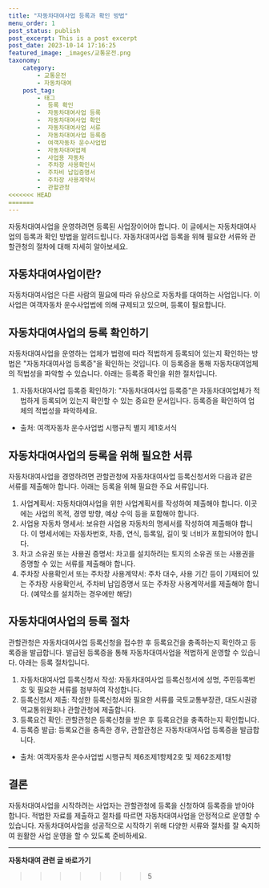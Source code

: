 ```yaml
---
title: "자동차대여사업 등록과 확인 방법"
menu_order: 1
post_status: publish
post_excerpt: This is a post excerpt
post_date: 2023-10-14 17:16:25
featured_image: _images/교통운전.png
taxonomy:
    category:
        - 교통운전
        - 자동차대여
    post_tag:
        - 태그
        -  등록 확인
        -  자동차대여사업 등록
        -  자동차대여사업 확인
        -  자동차대여사업 서류
        -  자동차대여사업 등록증
        -  여객자동차 운수사업법
        -  자동차대여업체
        -  사업용 자동차
        -  주차장 사용확인서
        -  주차비 납입증명서
        -  주차장 사용계약서
        -  관할관청
<<<<<<< HEAD
=======
---
```



자동차대여사업을 운영하려면 등록된 사업장이어야 합니다. 이 글에서는 자동차대여사업의 등록과 확인 방법을 알려드립니다. 자동차대여사업 등록을 위해 필요한 서류와 관할관청의 절차에 대해 자세히 알아보세요.

## 자동차대여사업이란?

자동차대여사업은 다른 사람의 필요에 따라 유상으로 자동차를 대여하는 사업입니다. 이 사업은 여객자동차 운수사업법에 의해 규제되고 있으며, 등록이 필요합니다.

## 자동차대여사업의 등록 확인하기

자동차대여사업을 운영하는 업체가 법령에 따라 적법하게 등록되어 있는지 확인하는 방법은 "자동차대여사업 등록증"을 확인하는 것입니다. 이 등록증을 통해 자동차대여업체의 적법성을 파악할 수 있습니다. 아래는 등록증 확인을 위한 절차입니다.

1. 자동차대여사업 등록증 확인하기: "자동차대여사업 등록증"은 자동차대여업체가 적법하게 등록되어 있는지 확인할 수 있는 중요한 문서입니다. 등록증을 확인하여 업체의 적법성을 파악하세요.

- 출처: 여객자동차 운수사업법 시행규칙 별지 제1호서식

## 자동차대여사업의 등록을 위해 필요한 서류

자동차대여사업을 경영하려면 관할관청에 자동차대여사업 등록신청서와 다음과 같은 서류를 제출해야 합니다. 아래는 등록을 위해 필요한 주요 서류입니다.

1. 사업계획서: 자동차대여사업을 위한 사업계획서를 작성하여 제출해야 합니다. 이곳에는 사업의 목적, 경영 방향, 예상 수익 등을 포함해야 합니다.
2. 사업용 자동차 명세서: 보유한 사업용 자동차의 명세서를 작성하여 제출해야 합니다. 이 명세서에는 자동차번호, 차종, 연식, 등록일, 길이 및 너비가 포함되어야 합니다.
3. 차고 소유권 또는 사용권 증명서: 차고를 설치하려는 토지의 소유권 또는 사용권을 증명할 수 있는 서류를 제출해야 합니다.
4. 주차장 사용확인서 또는 주차장 사용계약서: 주차 대수, 사용 기간 등이 기재되어 있는 주차장 사용확인서, 주차비 납입증명서 또는 주차장 사용계약서를 제출해야 합니다. (예약소를 설치하는 경우에만 해당)

## 자동차대여사업의 등록 절차

관할관청은 자동차대여사업 등록신청을 접수한 후 등록요건을 충족하는지 확인하고 등록증을 발급합니다. 발급된 등록증을 통해 자동차대여사업을 적법하게 운영할 수 있습니다. 아래는 등록 절차입니다.

1. 자동차대여사업 등록신청서 작성: 자동차대여사업 등록신청서에 성명, 주민등록번호 및 필요한 서류를 첨부하여 작성합니다.
2. 등록신청서 제출: 작성한 등록신청서와 필요한 서류를 국토교통부장관, 대도시권광역교통위원회나 관할관청에 제출합니다.
3. 등록요건 확인: 관할관청은 등록신청을 받은 후 등록요건을 충족하는지 확인합니다.
4. 등록증 발급: 등록요건을 충족한 경우, 관할관청은 자동차대여사업 등록증을 발급합니다.

- 출처: 여객자동차 운수사업법 시행규칙 제6조제1항제2호 및 제62조제1항

## 결론

자동차대여사업을 시작하려는 사업자는 관할관청에 등록을 신청하여 등록증을 받아야 합니다. 적법한 자료를 제출하고 절차를 따르면 자동차대여사업을 안정적으로 운영할 수 있습니다. 자동차대여사업을 성공적으로 시작하기 위해 다양한 서류와 절차를 잘 숙지하여 원활한 사업 운영을 할 수 있도록 준비하세요.




<!-- wp:separator -->
<hr class="wp-block-separator has-alpha-channel-opacity"/>
<!-- /wp:separator -->

<!-- wp:group {"backgroundColor":"base","layout":{"type":"constrained"}} -->
<div class="wp-block-group has-base-background-color has-background"><!-- wp:paragraph {"align":"center","fontSize":"large"} -->
<p class="has-text-align-center has-large-font-size"><strong>자동차대여 관련 글 바로가기</strong></p>
<!-- /wp:paragraph -->


<!-- wp:latest-posts
{"categories":[{"id":1513,"count":19,"description":"","link":"https://uknowlaw.com/category/%ec%9e%90%eb%8f%99%ec%b0%a8%eb%8c%80%ec%97%ac/","name":"자동차대여","slug":"자동차대여","taxonomy":"category","parent":0,"meta":[],"_links":{"self":[{"href":"https://uknowlaw.com/wp-json/wp/v2/categories/1513"}],"collection":[{"href":"https://uknowlaw.com/wp-json/wp/v2/categories"}],"about":[{"href":"https://uknowlaw.com/wp-json/wp/v2/taxonomies/category"}],"wp:post_type":[{"href":"https://uknowlaw.com/wp-json/wp/v2/posts?categories=1513"}],"curies":[{"name":"wp","href":"https://api.w.org/{rel}","templated":true}]}}],"postsToShow":100,"excerptLength":28,"postLayout":"grid","columns":2,"featuredImageAlign":"left","featuredImageSizeSlug":"large","fontSize":"medium"} /--></div>
<!-- /wp:group -->
>>>>>>> 5
